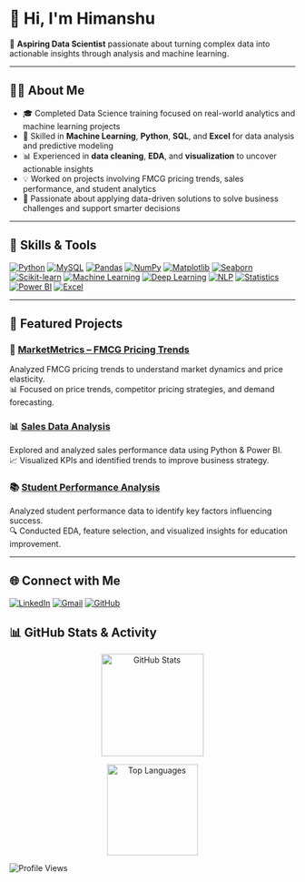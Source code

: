 # 👋 Hi, I'm Himanshu

🎯 **Aspiring Data Scientist** passionate about turning complex data into actionable insights through analysis and machine learning.

---

## 👨‍💻 About Me
- 🎓 Completed Data Science training focused on real-world analytics and machine learning projects  
- 🤖 Skilled in **Machine Learning**, **Python**, **SQL**, and **Excel** for data analysis and predictive modeling  
- 📊 Experienced in **data cleaning**, **EDA**, and **visualization** to uncover actionable insights  
- 💡 Worked on projects involving FMCG pricing trends, sales performance, and student analytics  
- 🚀 Passionate about applying data-driven solutions to solve business challenges and support smarter decisions  

---

## 🧠 Skills & Tools  

[![Python](https://img.shields.io/badge/Python-3776AB?style=for-the-badge&logo=python&logoColor=white)](https://www.python.org)
[![MySQL](https://img.shields.io/badge/MySQL-4479A1?style=for-the-badge&logo=mysql&logoColor=white)](https://www.mysql.com/)
[![Pandas](https://img.shields.io/badge/Pandas-150458?style=for-the-badge&logo=pandas&logoColor=white)](https://pandas.pydata.org/)
[![NumPy](https://img.shields.io/badge/NumPy-013243?style=for-the-badge&logo=numpy&logoColor=white)](https://numpy.org/)
[![Matplotlib](https://img.shields.io/badge/Matplotlib-11557c?style=for-the-badge&logo=plotly&logoColor=white)](https://matplotlib.org/)
[![Seaborn](https://img.shields.io/badge/Seaborn-9A9A9A?style=for-the-badge)](https://seaborn.pydata.org/)
[![Scikit-learn](https://img.shields.io/badge/Scikit--learn-F7931E?style=for-the-badge&logo=scikit-learn&logoColor=white)](https://scikit-learn.org/)
[![Machine Learning](https://img.shields.io/badge/Machine%20Learning-102230?style=for-the-badge&logo=tensorflow&logoColor=white)](https://www.tensorflow.org/)
[![Deep Learning](https://img.shields.io/badge/Deep%20Learning-FF6F00?style=for-the-badge&logo=keras&logoColor=white)](https://keras.io/)
[![NLP](https://img.shields.io/badge/NLP-4B8BBE?style=for-the-badge)](https://en.wikipedia.org/wiki/Natural_language_processing)
[![Statistics](https://img.shields.io/badge/Statistics-FFC107?style=for-the-badge)](https://en.wikipedia.org/wiki/Statistics)
[![Power BI](https://img.shields.io/badge/Power%20BI-F2C811?style=for-the-badge&logo=power-bi&logoColor=black)](https://powerbi.microsoft.com/)
[![Excel](https://img.shields.io/badge/Excel-217346?style=for-the-badge&logo=microsoft-excel&logoColor=white)](https://www.microsoft.com/en/microsoft-365/excel)

---
## 🚀 Featured Projects  

### 🛒 [MarketMetrics – FMCG Pricing Trends](https://github.com/Himanshu-SharmaDS/project-4)
Analyzed FMCG pricing trends to understand market dynamics and price elasticity.  
📊 Focused on price trends, competitor pricing strategies, and demand forecasting.

### 📊 [Sales Data Analysis](https://github.com/Himanshu-SharmaDS/project6)
Explored and analyzed sales performance data using Python & Power BI.  
📈 Visualized KPIs and identified trends to improve business strategy.

### 📚 [Student Performance Analysis](https://github.com/NeelChaturvedi/Student-Performance-Data)
Analyzed student performance data to identify key factors influencing success.  
🔍 Conducted EDA, feature selection, and visualized insights for education improvement.



---
## 🌐 Connect with Me  

[![LinkedIn](https://img.shields.io/badge/LinkedIn-0077B5?style=for-the-badge&logo=linkedin&logoColor=white)](https://www.linkedin.com/in/himanshu-sharma-275255219/)
[![Gmail](https://img.shields.io/badge/Gmail-D14836?style=for-the-badge&logo=gmail&logoColor=white)](mailto:himanshusharma64434@gmail.com)
[![GitHub](https://img.shields.io/badge/GitHub-181717?style=for-the-badge&logo=github&logoColor=white)](https://github.com/Himanshu4820/Himanshu4820)


## 📊 GitHub Stats & Activity  

<p align="center">
  <!-- GitHub Stats Card -->
  <img src="https://github-readme-stats.vercel.app/api?username=Himanshu4820&show_icons=true&theme=tokyonight" alt="GitHub Stats" height="180"/>
  

<p align="center">
  <!-- Top Languages -->
  <img src="https://github-readme-stats.vercel.app/api/top-langs/?username=Himanshu4820&layout=compact&theme=tokyonight" alt="Top Languages" height="160"/>
</p>

![Profile Views](https://komarev.com/ghpvc/?username=Himanshu4820&label=Profile%20views&color=0e75b6&style=flat)
